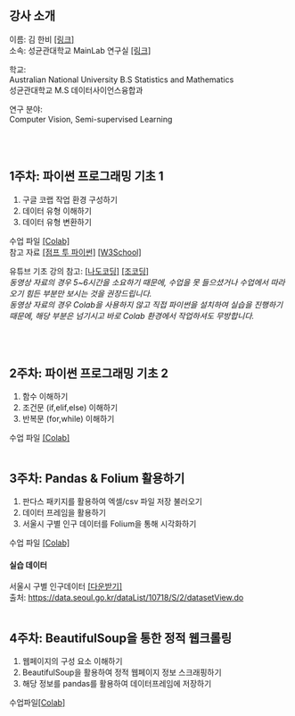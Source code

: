 ## 강사 소개
이름: 김 한비 [[링크]](https://hanbi-kim.github.io/Github_Resumepage/)<br>
소속: 성균관대학교 MainLab 연구실 [[링크]](https://sites.google.com/view/skku-milab/) <br>

학교: <br>
Australian National University B.S Statistics and Mathematics <br>
성균관대학교 M.S 데이터사이언스융합과 <br>

연구 분야: <br>
Computer Vision, Semi-supervised Learning <br>

<br><br>

## 1주차: 파이썬 프로그래밍 기초 1
1. 구글 코랩 작업 환경 구성하기
2. 데이터 유형 이해하기
3. 데이터 유형 변환하기 <br>

수업 파일 [[Colab]](https://github.com/Hanbi-Kim/IntroToPython/blob/main/Python_Introduction_01.ipynb) <br>
참고 자료 [[점프 투 파이썬]](https://wikidocs.net/book/1) [[W3School]](https://www.w3schools.com/python/default.asp) <br>

유튜브 기초 강의 참고: [[나도코딩]](https://www.youtube.com/watch?v=kWiCuklohdY&ab_channel=%EB%82%98%EB%8F%84%EC%BD%94%EB%94%A9) [[조코딩]](https://www.youtube.com/watch?v=KL1MIuBfWe0&ab_channel=%EC%A1%B0%EC%BD%94%EB%94%A9JoCoding) <br>
*동영상 자료의 경우 5~6시간을 소요하기 때문에, 수업을 못 들으셨거나 수업에서 따라오기 힘든 부분만 보시는 것을 권장드립니다.*<br>
*동영상 자료의 경우 Colab을 사용하지 않고 직접 파이썬을 설치하여 실습을 진행하기 때문에, 해당 부분은 넘기시고 바로 Colab 환경에서 작업하셔도 무방합니다.*

<br><br>

## 2주차: 파이썬 프로그래밍 기초 2
1. 함수 이해하기
2. 조건문 (if,elif,else) 이해하기
3. 반복문 (for,while) 이해하기 <br>

수업 파일 [[Colab]](https://github.com/Hanbi-Kim/IntroToPython/blob/main/Python_Introduction_02.ipynb)
<br><br>
## 3주차: Pandas & Folium 활용하기
1. 판다스 패키지를 활용하여 엑셀/csv 파일 저장 불러오기
2. 데이터 프레임을 활용하기
3. 서울시 구별 인구 데이터를 Folium을 통해 시각화하기<br>

수업 파일 [[Colab]](https://github.com/Hanbi-Kim/IntroToPython/blob/main/Pandas%26Folium.ipynb)

#### 실습 데이터
서울시 구별 인구데이터 [[다운받기]](https://drive.google.com/drive/u/0/folders/1p07WBloykRusFSJ3UHATdsCN2DlfwBWr)<br/>
출처: https://data.seoul.go.kr/dataList/10718/S/2/datasetView.do
<br><br> 

## 4주차: BeautifulSoup을 통한 정적 웹크롤링
1. 웹페이지의 구성 요소 이해하기
2. BeautifulSoup을 활용하여 정적 웹페이지 정보 스크래핑하기
3. 해당 정보를 pandas를 활용하여 데이터프레임에 저장하기<br>

수업파일[[Colab]](https://github.com/Hanbi-Kim/IntroToPython/blob/main/WebCrawling_Introduction.ipynb)
